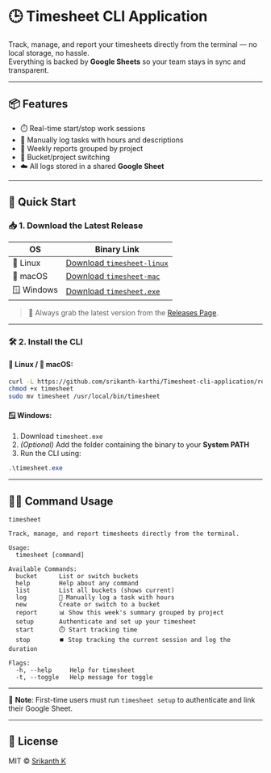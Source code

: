 
# 🕒 Timesheet CLI Application

Track, manage, and report your timesheets directly from the terminal — no local storage, no hassle.  
Everything is backed by **Google Sheets** so your team stays in sync and transparent.

---

## 📦 Features

- ⏱️ Real-time start/stop work sessions
- 🧾 Manually log tasks with hours and descriptions
- 📅 Weekly reports grouped by project
- 🧠 Bucket/project switching
- ☁️ All logs stored in a shared **Google Sheet**

---

## 🚀 Quick Start

### 📥 1. Download the Latest Release

| OS        | Binary Link |
|-----------|-------------|
| 🐧 Linux   | [Download `timesheet-linux`](https://github.com/srikanth-karthi/Timesheet-cli-application/releases/latest/download/timesheet-linux) |
| 🍎 macOS   | [Download `timesheet-mac`](https://github.com/srikanth-karthi/Timesheet-cli-application/releases/latest/download/timesheet-mac) |
| 🪟 Windows | [Download `timesheet.exe`](https://github.com/srikanth-karthi/Timesheet-cli-application/releases/latest/download/timesheet.exe) |

> 🔄 Always grab the latest version from the [Releases Page](https://github.com/srikanth-karthi/Timesheet-cli-application/releases).

---

### 🛠️ 2. Install the CLI

#### 🐧 Linux / 🍎 macOS:

```bash
curl -L https://github.com/srikanth-karthi/Timesheet-cli-application/releases/latest/download/timesheet-linux -o timesheet
chmod +x timesheet
sudo mv timesheet /usr/local/bin/timesheet

```

#### 🪟 Windows:

1. Download `timesheet.exe`  
2. *(Optional)* Add the folder containing the binary to your **System PATH**
3. Run the CLI using:

```powershell
.\timesheet.exe
```

---

## 🧑‍💻 Command Usage

```
timesheet

Track, manage, and report timesheets directly from the terminal.

Usage:
  timesheet [command]

Available Commands:
  bucket      List or switch buckets
  help        Help about any command
  list        List all buckets (shows current)
  log         📝 Manually log a task with hours
  new         Create or switch to a bucket
  report      📊 Show this week's summary grouped by project
  setup       Authenticate and set up your timesheet
  start       ⏱️ Start tracking time
  stop        ⏹️ Stop tracking the current session and log the duration

Flags:
  -h, --help     Help for timesheet
  -t, --toggle   Help message for toggle
```

---

📣 **Note**: First-time users must run `timesheet setup` to authenticate and link their Google Sheet.

---

## 📌 License

MIT © [Srikanth K](https://github.com/srikanth-karthi)


